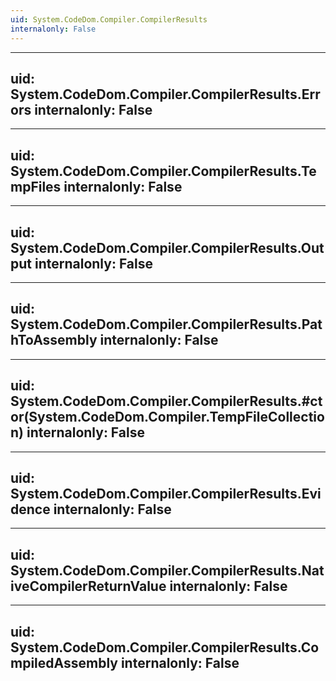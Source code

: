 ```yaml
---
uid: System.CodeDom.Compiler.CompilerResults
internalonly: False
---
```


---
uid: System.CodeDom.Compiler.CompilerResults.Errors
internalonly: False
---

---
uid: System.CodeDom.Compiler.CompilerResults.TempFiles
internalonly: False
---

---
uid: System.CodeDom.Compiler.CompilerResults.Output
internalonly: False
---

---
uid: System.CodeDom.Compiler.CompilerResults.PathToAssembly
internalonly: False
---

---
uid: System.CodeDom.Compiler.CompilerResults.#ctor(System.CodeDom.Compiler.TempFileCollection)
internalonly: False
---

---
uid: System.CodeDom.Compiler.CompilerResults.Evidence
internalonly: False
---

---
uid: System.CodeDom.Compiler.CompilerResults.NativeCompilerReturnValue
internalonly: False
---

---
uid: System.CodeDom.Compiler.CompilerResults.CompiledAssembly
internalonly: False
---
